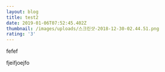 ```yaml
---
layout: blog
title: test2
date: 2019-01-06T07:52:45.402Z
thumbnail: /images/uploads/스크린샷-2018-12-30-02.44.51.png
rating: '3'
---
```

fefef





fjeifjoejfo

